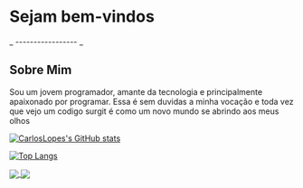 # Sejam bem-vindos

_ ----------------- _

## Sobre Mim

Sou um jovem programador, amante da tecnologia e principalmente apaixonado por programar. Essa é sem duvidas a minha vocação e toda vez que vejo um codigo surgit é como um novo mundo se abrindo aos meus olhos

[![CarlosLopes's GitHub stats](https://github-readme-stats.vercel.app/api?username=CarlosPegoraro&show_icons=true&theme=tokyonight&hide=contribs,inssues&locale=en)](https://github.com/CarlosPegoraro)

[![Top Langs](https://github-readme-stats.vercel.app/api/top-langs/?username=CarlosPegoraro&theme=tokyonight&locale=en)](https://github.com/CarlosPegoraro)

<a href="https://github.com/CarlosPegoraro/100Days100Codes">
  <img align="center" src="https://github-readme-stats.vercel.app/api/pin/?username=CarlosPegoraro&repo=100Days100Codes&theme=tokyonight" />
</a>
<a href="https://github.com/CarlosPegoraro/AppMed">
  <img align="center" src="https://github-readme-stats.vercel.app/api/pin/?username=CarlosPegoraro&repo=AppMed&theme=tokyonight" />
</a>


